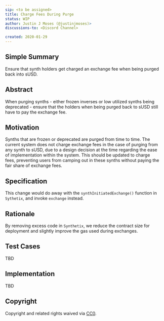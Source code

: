```yaml
---
sip: <to be assigned>
title: Charge Fees During Purge
status: WIP
author: Justin J Moses (@justinjmoses)>
discussions-to: <Discord Channel>

created: 2020-01-29
---
```


<!--You can leave these HTML comments in your merged SIP and delete the visible duplicate text guides, they will not appear and may be helpful to refer to if you edit it again. This is the suggested template for new SIPs. Note that an SIP number will be assigned by an editor. When opening a pull request to submit your SIP, please use an abbreviated title in the filename, `sip-draft_title_abbrev.md`. The title should be 44 characters or less.-->

## Simple Summary

<!--"If you can't explain it simply, you don't understand it well enough." Provide a simplified and layman-accessible explanation of the SIP.-->

Ensure that synth holders get charged an exchange fee when being purged back into sUSD.

## Abstract

<!--A short (~200 word) description of the technical issue being addressed.-->

When purging synths - either frozen inverses or low utilized synths being deprecated - ensure that the holders when being purged back to sUSD still have to pay the exchange fee.

## Motivation

<!--The motivation is critical for SIPs that want to change Synthetix. It should clearly explain why the existing protocol specification is inadequate to address the problem that the SIP solves. SIP submissions without sufficient motivation may be rejected outright.-->

Synths that are frozen or deprecated are purged from time to time. The current system does not charge exchange fees in the case of purging from any synth to sUSD, due to a design decision at the time regarding the ease of implementation within the system. This should be updated to charge fees, preventing users from camping out in these synths without paying the fair share of exchange fees.

## Specification

<!--The technical specification should describe the syntax and semantics of any new feature.-->

This change would do away with the `synthInitiatedExchange()` function in `Sythetix`, and invoke `exchange` instead.

## Rationale

<!--The rationale fleshes out the specification by describing what motivated the design and why particular design decisions were made. It should describe alternate designs that were considered and related work, e.g. how the feature is supported in other languages. The rationale may also provide evidence of consensus within the community, and should discuss important objections or concerns raised during discussion.-->

By removing excess code in `Synthetix`, we reduce the contract size for deployment and slightly improve the gas used during exchanges.

## Test Cases

<!--Test cases for an implementation are mandatory for SIPs but can be included with the implementation..-->

TBD

## Implementation

<!--The implementations must be completed before any SIP is given status "Implemented", but it need not be completed before the SIP is "Approved". While there is merit to the approach of reaching consensus on the specification and rationale before writing code, the principle of "rough consensus and running code" is still useful when it comes to resolving many discussions of API details.-->

TBD

## Copyright

Copyright and related rights waived via [CC0](https://creativecommons.org/publicdomain/zero/1.0/).

